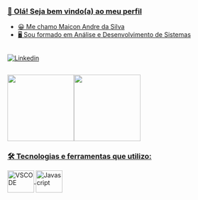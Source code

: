 <div align="center">
  <a href="https://github.com/maiconandredasilva">
</div>

### 👋 Olá! Seja bem vindo(a) ao meu perfil


- 😀 Me chamo Maicon Andre da Silva
- 🖥 Sou formado em Análise e Desenvolvimento de Sistemas

##

[![Linkedin](https://img.shields.io/badge/LinkedIn-0077B5?style=for-the-badge&logo=linkedin&logoColor=white)](https://www.linkedin.com/in/maicon-silva-689b9828/)

##

<div>
  <a href="https://beacons.ai/maiconandredasilva"><img height="150em" src="https://github-readme-stats.vercel.app/api?username=maiconandredasilva&show_icons=true&theme=dracula&include_all_commits=true&count_private=true"/><img height="150em" src="https://github-readme-stats.vercel.app/api/top-langs/?username=maiconandredasilva&layout=compact&theme=tokyonight&langs_count=6&hide=c++"  /> 
</div>

### 🛠️ Tecnologias e ferramentas que utilizo:

<div>
  <img align="center" alt="VSCODE" height="50" width="60" src="https://cdn.jsdelivr.net/gh/devicons/devicon/icons/vscode/vscode-original-wordmark.svg" />
  <img align="center" alt="Javascript" height="50" width="60" src="https://cdn.jsdelivr.net/gh/devicons/devicon/icons/javascript/javascript-plain.svg" />
  </div>
